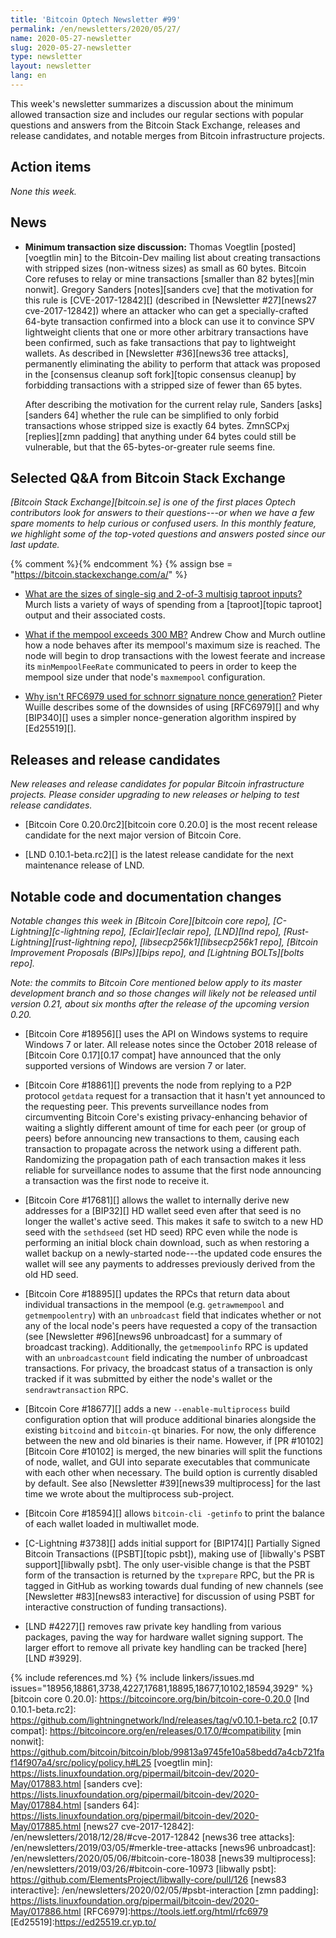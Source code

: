 ```yaml
---
title: 'Bitcoin Optech Newsletter #99'
permalink: /en/newsletters/2020/05/27/
name: 2020-05-27-newsletter
slug: 2020-05-27-newsletter
type: newsletter
layout: newsletter
lang: en
---
```

This week's newsletter summarizes a discussion about the minimum allowed
transaction size and includes our regular sections with popular
questions and answers from the Bitcoin Stack Exchange, releases and
release candidates, and notable merges from Bitcoin infrastructure
projects.

## Action items

*None this week.*

## News

<!-- "as small as 60 bytes" because the transaction Voegtlin describes
on the list was actually 62 bytes (confirmed by private email) but 60
bytes is indeed the smallest possible (see HTML comment in Newsletter 36;
Voegtlin agrees) -->

- **Minimum transaction size discussion:** Thomas Voegtlin
  [posted][voegtlin min] to the Bitcoin-Dev mailing list about creating
  transactions with stripped sizes (non-witness sizes) as small as 60
  bytes.  Bitcoin Core refuses to relay or mine transactions [smaller
  than 82 bytes][min nonwit].  Gregory Sanders [notes][sanders cve] that
  the motivation for this rule is [CVE-2017-12842][] (described in
  [Newsletter #27][news27 cve-2017-12842]) where an attacker who can get
  a specially-crafted 64-byte transaction confirmed into a block can use
  it to convince SPV lightweight clients that one or more other
  arbitrary transactions have been confirmed, such as fake transactions
  that pay to lightweight wallets.  As described in [Newsletter
  #36][news36 tree attacks], permanently eliminating the ability to
  perform that attack was proposed in the [consensus cleanup soft
  fork][topic consensus cleanup] by forbidding transactions with a
  stripped size of fewer than 65 bytes.

  After describing the motivation for the current relay rule, Sanders
  [asks][sanders 64] whether the rule can be simplified to only forbid
  transactions whose stripped size is exactly 64 bytes.  ZmnSCPxj
  [replies][zmn padding] that anything under 64 bytes could still be
  vulnerable, but that the 65-bytes-or-greater rule seems fine.

## Selected Q&A from Bitcoin Stack Exchange

*[Bitcoin Stack Exchange][bitcoin.se] is one of the first places Optech
contributors look for answers to their questions---or when we have a
few spare moments to help curious or confused users.  In
this monthly feature, we highlight some of the top-voted questions and
answers posted since our last update.*

{% comment %}<!-- https://bitcoin.stackexchange.com/search?tab=votes&q=created%3a1m..%20is%3aanswer -->{%
endcomment %}
{% assign bse = "https://bitcoin.stackexchange.com/a/" %}

- [What are the sizes of single-sig and 2-of-3 multisig taproot inputs?]({{bse}}96017)
  Murch lists a variety of ways of spending from a [taproot][topic taproot] output and their
  associated costs.

- [What if the mempool exceeds 300 MB?]({{bse}}96068)
  Andrew Chow and Murch outline how a node behaves after its mempool's
  maximum size is reached. The node will begin to drop transactions with the
  lowest feerate and increase its `minMempoolFeeRate` communicated to peers in
  order to keep the mempool size under that node's `maxmempool` configuration.

- [Why isn't RFC6979 used for schnorr signature nonce generation?]({{bse}}95762)
  Pieter Wuille describes some of the downsides of using [RFC6979][] and why
  [BIP340][] uses a simpler nonce-generation algorithm inspired by [Ed25519][].

## Releases and release candidates

*New releases and release candidates for popular Bitcoin infrastructure
projects.  Please consider upgrading to new releases or helping to test
release candidates.*

- [Bitcoin Core 0.20.0rc2][bitcoin core 0.20.0] is the most recent
  release candidate for the next major version of Bitcoin Core.

- [LND 0.10.1-beta.rc2][] is the latest release candidate for the next
  maintenance release of LND.

## Notable code and documentation changes

*Notable changes this week in [Bitcoin Core][bitcoin core repo],
[C-Lightning][c-lightning repo], [Eclair][eclair repo], [LND][lnd repo],
[Rust-Lightning][rust-lightning repo], [libsecp256k1][libsecp256k1 repo],
[Bitcoin Improvement Proposals (BIPs)][bips repo], and [Lightning
BOLTs][bolts repo].*

*Note: the commits to Bitcoin Core mentioned below apply to its master
development branch and so those changes will likely not be released
until version 0.21, about six months after the release of the upcoming
version 0.20.*

- [Bitcoin Core #18956][] uses the API on Windows systems to require
  Windows 7 or later.  All release notes since the October 2018 release
  of [Bitcoin Core 0.17][0.17 compat] have announced that the only
  supported versions of Windows are version 7 or later.

- [Bitcoin Core #18861][] prevents the node from replying to a P2P
  protocol `getdata` request for a transaction that it hasn't yet
  announced to the requesting peer.  This prevents surveillance nodes from
  circumventing Bitcoin Core's existing privacy-enhancing behavior of
  waiting a slightly different amount of time for each peer (or group of
  peers) before announcing new transactions to them, causing each
  transaction to propagate across the network using a different path.
  Randomizing the propagation path of each transaction makes it less
  reliable for surveillance nodes to assume that the first node announcing
  a transaction was the first node to receive it.

- [Bitcoin Core #17681][] allows the wallet to internally derive new
  addresses for a [BIP32][] HD wallet seed even after that seed is no
  longer the wallet's active seed.  This makes it safe to switch to a
  new HD seed with the `sethdseed` (set HD seed) RPC even while the node
  is performing an initial block chain download, such as when restoring
  a wallet backup on a newly-started node---the updated code ensures the
  wallet will see any payments to addresses previously derived from the
  old HD seed.

- [Bitcoin Core #18895][] updates the RPCs that return data about
  individual transactions in the mempool (e.g. `getrawmempool` and
  `getmempoolentry`) with an `unbroadcast` field that indicates whether
  or not any of the local node's peers have requested a copy of the
  transaction (see [Newsletter #96][news96 unbroadcast] for a summary of
  broadcast tracking).  Additionally, the `getmempoolinfo` RPC is
  updated with an `unbroadcastcount` field indicating the number of
  unbroadcast transactions.  For privacy, the broadcast status of a
  transaction is only tracked if it was submitted by either the node's
  wallet or the `sendrawtransaction` RPC.

- [Bitcoin Core #18677][] adds a new `--enable-multiprocess` build
  configuration option that will produce additional binaries alongside
  the existing `bitcoind` and `bitcoin-qt` binaries.  For now, the only
  difference between the new and old binaries is their name.  However,
  if [PR #10102][Bitcoin Core #10102] is merged, the new binaries will
  split the functions of node, wallet, and GUI into separate executables
  that communicate with each other when necessary.  The build option is
  currently disabled by default.  See also [Newsletter #39][news39
  multiprocess] for the last time we wrote about the multiprocess
  sub-project.

- [Bitcoin Core #18594][] allows `bitcoin-cli -getinfo` to print the
  balance of each wallet loaded in multiwallet mode.

- [C-Lightning #3738][] adds initial support for [BIP174][] Partially
  Signed Bitcoin Transactions ([PSBT][topic psbt]), making use of
  [libwally's PSBT support][libwally psbt].  The only user-visible change
  is that the PSBT form of the transaction is returned by the
  `txprepare` RPC, but the PR is tagged in GitHub as working towards
  dual funding of new channels (see [Newsletter #83][news83 interactive]
  for discussion of using PSBT for interactive construction of funding transactions).

- [LND #4227][] removes raw private key handling from various packages, paving
  the way for hardware wallet signing support. The larger effort to remove all
  private key handling can be tracked [here][LND #3929].

{% include references.md %}
{% include linkers/issues.md issues="18956,18861,3738,4227,17681,18895,18677,10102,18594,3929" %}
[bitcoin core 0.20.0]: https://bitcoincore.org/bin/bitcoin-core-0.20.0
[lnd 0.10.1-beta.rc2]: https://github.com/lightningnetwork/lnd/releases/tag/v0.10.1-beta.rc2
[0.17 compat]: https://bitcoincore.org/en/releases/0.17.0/#compatibility
[min nonwit]: https://github.com/bitcoin/bitcoin/blob/99813a9745fe10a58bedd7a4cb721faf14f907a4/src/policy/policy.h#L25
[voegtlin min]: https://lists.linuxfoundation.org/pipermail/bitcoin-dev/2020-May/017883.html
[sanders cve]: https://lists.linuxfoundation.org/pipermail/bitcoin-dev/2020-May/017884.html
[sanders 64]: https://lists.linuxfoundation.org/pipermail/bitcoin-dev/2020-May/017885.html
[news27 cve-2017-12842]: /en/newsletters/2018/12/28/#cve-2017-12842
[news36 tree attacks]: /en/newsletters/2019/03/05/#merkle-tree-attacks
[news96 unbroadcast]: /en/newsletters/2020/05/06/#bitcoin-core-18038
[news39 multiprocess]: /en/newsletters/2019/03/26/#bitcoin-core-10973
[libwally psbt]: https://github.com/ElementsProject/libwally-core/pull/126
[news83 interactive]: /en/newsletters/2020/02/05/#psbt-interaction
[zmn padding]: https://lists.linuxfoundation.org/pipermail/bitcoin-dev/2020-May/017886.html
[RFC6979]:https://tools.ietf.org/html/rfc6979
[Ed25519]:https://ed25519.cr.yp.to/
